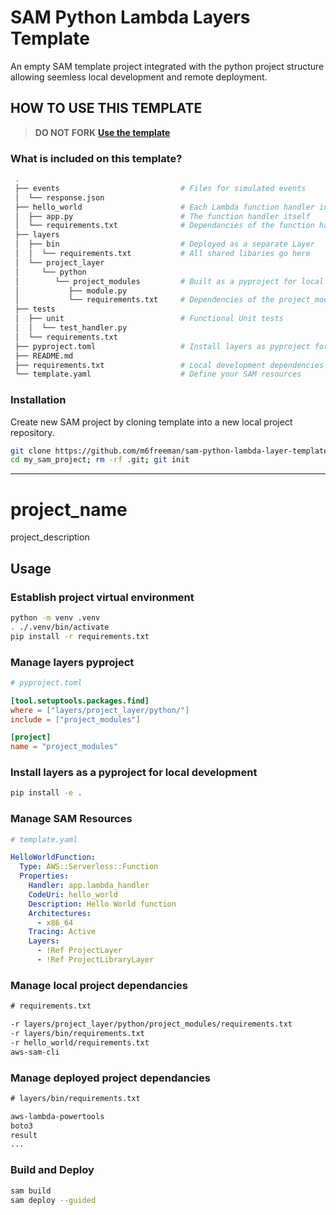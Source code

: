 # SAM Python Lambda Layers Template

An empty SAM template project integrated with the python project structure allowing seemless local development and remote deployment.

## HOW TO USE THIS TEMPLATE

> **DO NOT FORK**  **[Use the template](https://github.com/m6freeman/python_project_template/generate)** 

### What is included on this template?

```sh 
 .
 ├── events                           # Files for simulated events
 │  └── response.json
 ├── hello_world                      # Each Lambda function handler in it's own directory
 │  ├── app.py                        # The function handler itself
 │  └── requirements.txt              # Dependancies of the function hander
 ├── layers
 │  ├── bin                           # Deployed as a separate Layer
 │  │  └── requirements.txt           # All shared libaries go here 
 │  └── project_layer
 │     └── python
 │        └── project_modules         # Built as a pyproject for local development
 │           ├── module.py
 │           └── requirements.txt     # Dependencies of the project_modules
 ├── tests
 │  ├── unit                          # Functional Unit tests
 │  │  └── test_handler.py
 │  └── requirements.txt
 ├── pyproject.toml                   # Install layers as pyproject for local development
 ├── README.md
 ├── requirements.txt                 # Local development dependencies and imports all project dependancies
 └── template.yaml                    # Define your SAM resources
```

### Installation

Create new SAM project by cloning template into a new local project repository.

```sh git
git clone https://github.com/m6freeman/sam-python-lambda-layer-template my_sam_project
cd my_sam_project; rm -rf .git; git init
```

---

# project_name

project_description

## Usage

### Establish project virtual environment

```sh
python -m venv .venv
. ./.venv/bin/activate
pip install -r requirements.txt
```

### Manage layers pyproject 

```toml 
# pyproject.toml

[tool.setuptools.packages.find]
where = ["layers/project_layer/python/"]
include = ["project_modules"]

[project]
name = "project_modules"
```

### Install layers as a pyproject for local development

```sh
pip install -e .
```

### Manage SAM Resources

```yaml 
# template.yaml

HelloWorldFunction:
  Type: AWS::Serverless::Function
  Properties:
    Handler: app.lambda_handler
    CodeUri: hello_world
    Description: Hello World function
    Architectures:
      - x86_64
    Tracing: Active
    Layers:
      - !Ref ProjectLayer
      - !Ref ProjectLibraryLayer
```

### Manage local project dependancies

```txt 
# requirements.txt

-r layers/project_layer/python/project_modules/requirements.txt
-r layers/bin/requirements.txt
-r hello_world/requirements.txt
aws-sam-cli
```

### Manage deployed project dependancies

```txt 
# layers/bin/requirements.txt

aws-lambda-powertools
boto3
result
...
```

### Build and Deploy

```sh
sam build
sam deploy --guided
```

